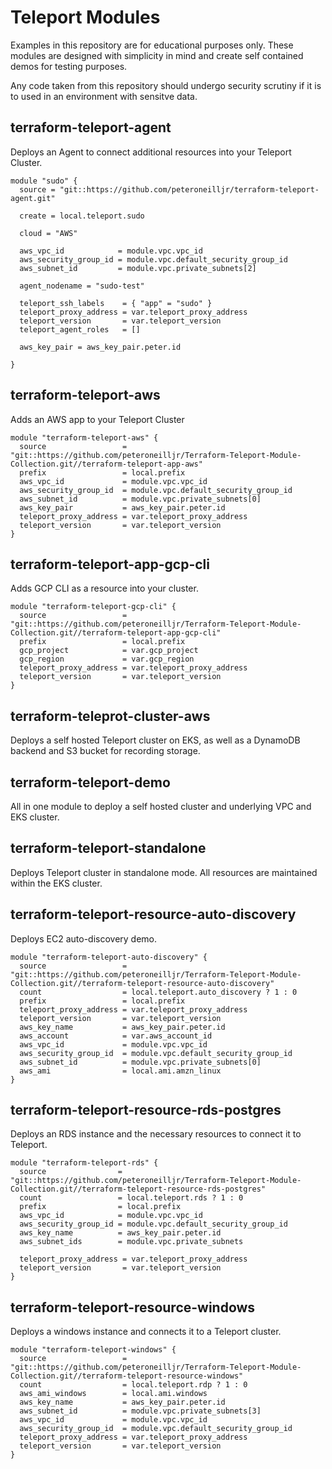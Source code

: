 # Teleport Modules 

Examples in this repository are for educational purposes only. These modules are designed with simplicity in mind and create self contained demos for testing purposes. 

Any code taken from this repository should undergo security scrutiny if it is to used in an environment with sensitve data. 

## terraform-teleport-agent

Deploys an Agent to connect additional resources into your Teleport Cluster.

```hcl
module "sudo" {
  source = "git::https://github.com/peteroneilljr/terraform-teleport-agent.git"

  create = local.teleport.sudo

  cloud = "AWS"

  aws_vpc_id            = module.vpc.vpc_id
  aws_security_group_id = module.vpc.default_security_group_id
  aws_subnet_id         = module.vpc.private_subnets[2]

  agent_nodename = "sudo-test"

  teleport_ssh_labels    = { "app" = "sudo" }
  teleport_proxy_address = var.teleport_proxy_address
  teleport_version       = var.teleport_version
  teleport_agent_roles   = []

  aws_key_pair = aws_key_pair.peter.id

}
```

## terraform-teleport-aws

Adds an AWS app to your Teleport Cluster

```hcl
module "terraform-teleport-aws" {
  source                 = "git::https://github.com/peteroneilljr/Terraform-Teleport-Module-Collection.git//terraform-teleport-app-aws"
  prefix                 = local.prefix
  aws_vpc_id             = module.vpc.vpc_id
  aws_security_group_id  = module.vpc.default_security_group_id
  aws_subnet_id          = module.vpc.private_subnets[0]
  aws_key_pair           = aws_key_pair.peter.id
  teleport_proxy_address = var.teleport_proxy_address
  teleport_version       = var.teleport_version
}
```

## terraform-teleport-app-gcp-cli

Adds GCP CLI as a resource into your cluster.

```hcl
module "terraform-teleport-gcp-cli" {
  source                 = "git::https://github.com/peteroneilljr/Terraform-Teleport-Module-Collection.git//terraform-teleport-app-gcp-cli"
  prefix                 = local.prefix
  gcp_project            = var.gcp_project
  gcp_region             = var.gcp_region
  teleport_proxy_address = var.teleport_proxy_address
  teleport_version       = var.teleport_version
}
```

## terraform-teleprot-cluster-aws

Deploys a self hosted Teleport cluster on EKS, as well as a DynamoDB backend and S3 bucket for recording storage.

## terraform-teleport-demo

All in one module to deploy a self hosted cluster and underlying VPC and EKS cluster.

## terraform-teleport-standalone

Deploys Teleport cluster in standalone mode. All resources are maintained within the EKS cluster.

## terraform-teleport-resource-auto-discovery

Deploys EC2 auto-discovery demo. 

```hcl
module "terraform-teleport-auto-discovery" {
  source                 = "git::https://github.com/peteroneilljr/Terraform-Teleport-Module-Collection.git//terraform-teleport-resource-auto-discovery"
  count                  = local.teleport.auto_discovery ? 1 : 0
  prefix                 = local.prefix
  teleport_proxy_address = var.teleport_proxy_address
  teleport_version       = var.teleport_version
  aws_key_name           = aws_key_pair.peter.id
  aws_account            = var.aws_account_id
  aws_vpc_id             = module.vpc.vpc_id
  aws_security_group_id  = module.vpc.default_security_group_id
  aws_subnet_id          = module.vpc.private_subnets[0]
  aws_ami                = local.ami.amzn_linux
}
```

## terraform-teleport-resource-rds-postgres

Deploys an RDS instance and the necessary resources to connect it to Teleport.

```hcl
module "terraform-teleport-rds" {
  source                = "git::https://github.com/peteroneilljr/Terraform-Teleport-Module-Collection.git//terraform-teleport-resource-rds-postgres"
  count                 = local.teleport.rds ? 1 : 0
  prefix                = local.prefix
  aws_vpc_id            = module.vpc.vpc_id
  aws_security_group_id = module.vpc.default_security_group_id
  aws_key_name          = aws_key_pair.peter.id
  aws_subnet_ids        = module.vpc.private_subnets

  teleport_proxy_address = var.teleport_proxy_address
  teleport_version       = var.teleport_version
}
```

## terraform-teleport-resource-windows

Deploys a windows instance and connects it to a Teleport cluster.

```hcl
module "terraform-teleport-windows" {
  source                 = "git::https://github.com/peteroneilljr/Terraform-Teleport-Module-Collection.git//terraform-teleport-resource-windows"
  count                  = local.teleport.rdp ? 1 : 0
  aws_ami_windows        = local.ami.windows
  aws_key_name           = aws_key_pair.peter.id
  aws_subnet_id          = module.vpc.private_subnets[3]
  aws_vpc_id             = module.vpc.vpc_id
  aws_security_group_id  = module.vpc.default_security_group_id
  teleport_proxy_address = var.teleport_proxy_address
  teleport_version       = var.teleport_version
}
```

